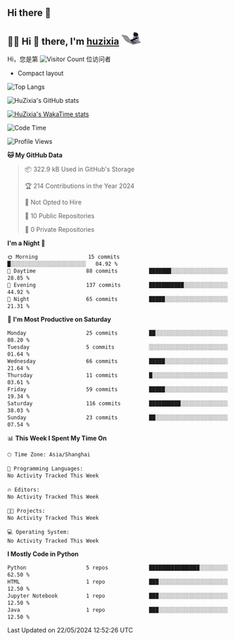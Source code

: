 ## Hi there 👋

## :man_technologist: Hi 👋 there, I'm [huzixia](https://huzixia.github.io/) <img height="30" src="images/work.gif" />

Hi，您是第 ![Visitor Count](https://profile-counter.glitch.me/HuZixia/count.svg) 位访问者


*   Compact layout

![Top Langs](https://github-readme-stats.vercel.app/api/top-langs/?username=HuZixia\&layout=compact)

![HuZixia's GitHub stats](https://github-readme-stats.vercel.app/api?username=HuZixia\&rank_icon=github&theme=tokyonight)


[![HuZixia's WakaTime stats](https://github-readme-stats.vercel.app/api/wakatime?username=huzixia)](https://github.com/anuraghazra/github-readme-stats)


<!--START_SECTION:waka-->
![Code Time](http://img.shields.io/badge/Code%20Time-0%20secs-blue)

![Profile Views](http://img.shields.io/badge/Profile%20Views-31-blue)

**🐱 My GitHub Data** 

> 📦 322.9 kB Used in GitHub's Storage 
 > 
> 🏆 214 Contributions in the Year 2024
 > 
> 🚫 Not Opted to Hire
 > 
> 📜 10 Public Repositories 
 > 
> 🔑 0 Private Repositories 
 > 
**I'm a Night 🦉** 

```text
🌞 Morning                15 commits          █░░░░░░░░░░░░░░░░░░░░░░░░   04.92 % 
🌆 Daytime                88 commits          ███████░░░░░░░░░░░░░░░░░░   28.85 % 
🌃 Evening                137 commits         ███████████░░░░░░░░░░░░░░   44.92 % 
🌙 Night                  65 commits          █████░░░░░░░░░░░░░░░░░░░░   21.31 % 
```
📅 **I'm Most Productive on Saturday** 

```text
Monday                   25 commits          ██░░░░░░░░░░░░░░░░░░░░░░░   08.20 % 
Tuesday                  5 commits           ░░░░░░░░░░░░░░░░░░░░░░░░░   01.64 % 
Wednesday                66 commits          █████░░░░░░░░░░░░░░░░░░░░   21.64 % 
Thursday                 11 commits          █░░░░░░░░░░░░░░░░░░░░░░░░   03.61 % 
Friday                   59 commits          █████░░░░░░░░░░░░░░░░░░░░   19.34 % 
Saturday                 116 commits         ██████████░░░░░░░░░░░░░░░   38.03 % 
Sunday                   23 commits          ██░░░░░░░░░░░░░░░░░░░░░░░   07.54 % 
```


📊 **This Week I Spent My Time On** 

```text
🕑︎ Time Zone: Asia/Shanghai

💬 Programming Languages: 
No Activity Tracked This Week

🔥 Editors: 
No Activity Tracked This Week

🐱‍💻 Projects: 
No Activity Tracked This Week

💻 Operating System: 
No Activity Tracked This Week
```

**I Mostly Code in Python** 

```text
Python                   5 repos             ████████████████░░░░░░░░░   62.50 % 
HTML                     1 repo              ███░░░░░░░░░░░░░░░░░░░░░░   12.50 % 
Jupyter Notebook         1 repo              ███░░░░░░░░░░░░░░░░░░░░░░   12.50 % 
Java                     1 repo              ███░░░░░░░░░░░░░░░░░░░░░░   12.50 % 
```




 Last Updated on 22/05/2024 12:52:26 UTC
<!--END_SECTION:waka-->


<!--
**HuZixia/HuZixia** is a ✨ _special_ ✨ repository because its `README.md` (this file) appears on your GitHub profile.

Here are some ideas to get you started:

- 🔭 I’m currently working on ...
- 🌱 I’m currently learning ...
- 👯 I’m looking to collaborate on ...
- 🤔 I’m looking for help with ...
- 💬 Ask me about ...
- 📫 How to reach me: ...
- 😄 Pronouns: ...
- ⚡ Fun fact: ...
-->
